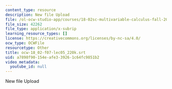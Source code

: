 ```yaml
---
content_type: resource
description: New file Upload
file: /ol-ocw-studio-app/courses/18-02sc-multivariable-calculus-fall-2010/a7898f90154eafe339261c64fc9851b2_ocw-18_02-f07-lec05_220k.srt
file_size: 42262
file_type: application/x-subrip
learning_resource_types: []
license: https://creativecommons.org/licenses/by-nc-sa/4.0/
ocw_type: OCWFile
resourcetype: Other
title: ocw-18_02-f07-lec05_220k.srt
uid: a7898f90-154e-afe3-3926-1c64fc9851b2
video_metadata:
  youtube_id: null
---
```

New file Upload